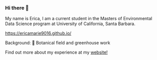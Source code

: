 ### Hi there 👋

My name is Erica, I am a current student in the Masters of Environmental Data Science program at University of California, Santa Barbara.

https://ericamarie9016.github.io/

Background:
🌱 Botanical field and greenhouse work

Find out more about my experience at my <a href="https://ericamarie9016.github.io/">website!</a>

<!--
**ericamarie9016/ericamarie9016** is a ✨ _special_ ✨ repository because its `README.md` (this file) appears on your GitHub profile.

Here are some ideas to get you started:

- 🔭 I’m currently working on ...
-  I’m currently learning ...
- 👯 I’m looking to collaborate on ...
- 🤔 I’m looking for help with ...
- 💬 Ask me about ...
- 📫 How to reach me: ...
- 😄 Pronouns: ...
- ⚡ Fun fact: ...
-->
